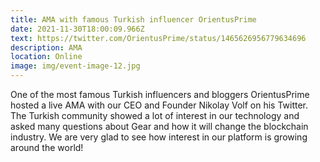 ```yaml
---
title: AMA with famous Turkish influencer OrientusPrime
date: 2021-11-30T18:00:09.966Z
text: https://twitter.com/OrientusPrime/status/1465626956779634696
description: AMA
location: Online
image: img/event-image-12.jpg
---
```

One of the most famous Turkish influencers and bloggers OrientusPrime hosted a live AMA with our CEO and Founder Nikolay Volf on his Twitter. The Turkish community showed a lot of interest in our technology and asked many questions about Gear and how it will change the blockchain industry. We are very glad to see how interest in our platform is growing around the world!